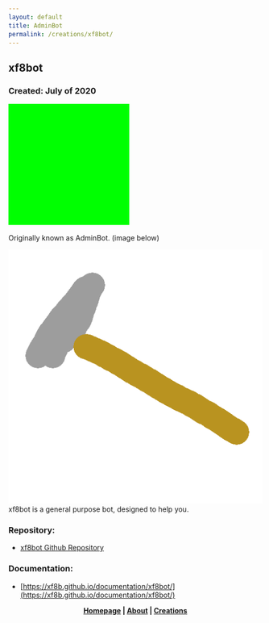 ```yaml
---
layout: default
title: AdminBot
permalink: /creations/xf8bot/
---
```

## xf8bot
### Created: July of 2020
![xf8bot](https://github.com/xf8b/xf8b.github.io/blob/master/images/xf8bot.jpeg?raw=true)    

Originally known as AdminBot. (image below)  

![AdminBot](https://github.com/xf8b/xf8b.github.io/blob/master/images/adminbot.png?raw=true)   
xf8bot is a general purpose bot, designed to help you.
### Repository:
* [xf8bot Github Repository](https://github.com/xf8b/xf8bot)

### Documentation:
* [https://xf8b.github.io/documentation/xf8bot/](https://xf8b.github.io/documentation/xf8bot/)
<p align="center">
  <strong> <a href="https://xf8b.github.io">Homepage</a> | <a href="https://xf8b.github.io/about/">About</a> | <a href="https://xf8b.github.io/creations/">Creations</a> </strong>
</p>
